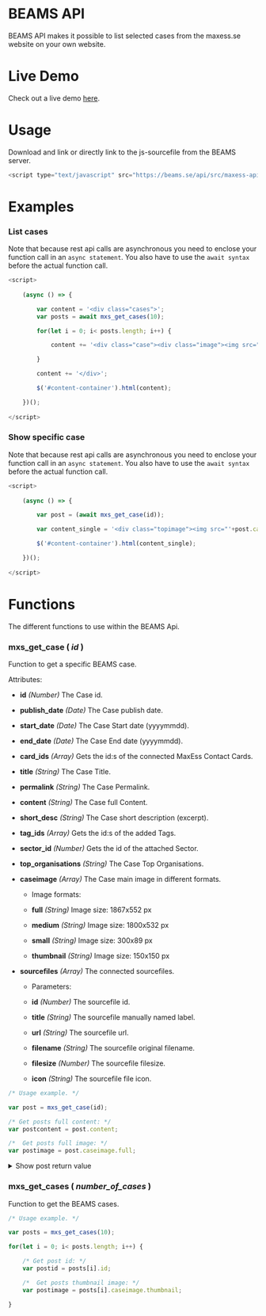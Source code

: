 # BEAMS API
BEAMS API makes it possible to list selected cases from the maxess.se website on your own website.

# Live Demo
Check out a live demo [here](http://beams.se/api/demo/).

# Usage
Download and link or directly link to the js-sourcefile from the BEAMS server.
```javascript
<script type="text/javascript" src="https://beams.se/api/src/maxess-api.js"></script>
```

# Examples
### List cases ###

Note that because rest api calls are asynchronous you need to enclose your function call in an `async statement`. You also have to use the `await syntax` before the actual function call.
```javascript
<script>
		
	(async () => {

		var content = '<div class="cases">';
		var posts = await mxs_get_cases(10);

		for(let i = 0; i< posts.length; i++) {

			content += '<div class="case"><div class="image"><img src="'+posts[i].caseimage.thumbnail+'"></div><div class="text"><h2>'+posts[i].title+'</h2>'+posts[i].short_desc+'</div></div>';

		}

		content += '</div>';

		$('#content-container').html(content);	

	})();
		
</script>
 ```
 
### Show specific case ###

Note that because rest api calls are asynchronous you need to enclose your function call in an `async statement`. You also have to use the `await syntax` before the actual function call.
```javascript
<script>
		
	(async () => {

		var post = (await mxs_get_case(id));

		var content_single = '<div class="topimage"><img src="'+post.caseimage.full+'"></div><h1>'+post.title+'</h1><div class="content">'+post.content+'</div>';

		$('#content-container').html(content_single);

	})();
		
</script>
 ```
 
# Functions
The different functions to use within the BEAMS Api.

### mxs_get_case ( _id_ ) 
Function to get a specific BEAMS case.

Attributes:

- **id**
_(Number)_ The Case id.

- **publish_date**
_(Date)_ The Case publish date.

- **start_date**
_(Date)_ The Case Start date (yyyymmdd).

- **end_date**
_(Date)_ The Case End date (yyyymmdd).

- **card_ids**
_(Array)_ Gets the id:s of the connected MaxEss Contact Cards.

- **title**
_(String)_ The Case Title.

- **permalink**
_(String)_ The Case Permalink.

- **content**
_(String)_ The Case full Content.

- **short_desc**
_(String)_ The Case short description (excerpt).

- **tag_ids**
_(Array)_ Gets the id:s of the added Tags.

- **sector_id**
_(Number)_ Gets the id of the attached Sector.

- **top_organisations**
_(String)_ The Case Top Organisations.

- **caseimage**
_(Array)_ The Case main image in different formats.
	- Image formats:

	- **full**
	_(String)_ Image size: 1867x552 px
	
	- **medium**
	_(String)_ Image size: 1800x532 px
	
	- **small**
	_(String)_ Image size: 300x89 px
	
	- **thumbnail**
	_(String)_ Image size: 150x150 px
	
- **sourcefiles**
_(Array)_ The connected sourcefiles.
	- Parameters:

	- **id**
	_(Number)_ The sourcefile id.
	
	- **title**
	_(String)_ The sourcefile manually named label.
	
	- **url**
	_(String)_ The sourcefile url.
	
	- **filename**
	_(String)_ The sourcefile original filename.
	
	- **filesize**
	_(Number)_ The sourcefile filesize.
	
	- **icon**
	_(String)_ The sourcefile file icon.

```javascript
/* Usage example. */

var post = mxs_get_case(id);

/* Get posts full content: */
var postcontent = post.content;

/*  Get posts full image: */ 
var postimage = post.caseimage.full;
 ```
 <details>
  <summary>Show post return value</summary>
	
  
```javascript
/* Usage example. Displaying return value of specific post */

var post = mxs_get_case(id);
console.log(post);
	
/* Output: */
	
{
    "id": 1918,
    "publish_date": "2021-04-08T12:55:40",
    "card_ids": [
        {
            "id": 183
        },
        {
            "id": 465
        }
    ],
    "title": "An X-ray look on an innovative steel",
    "permalink": "https://maxess.se/case/an-x-ray-look-on-an-innovative-steel/",
    "content": "\n<p>The company Ovako has developed the innovative Hybrid Steel and wants to gain a more thorough understanding of its composition at the nanometre level. Together with researchers from Chalmers University of Technology they performed X-ray experiments that can help refining the production process of their new proprietary material.</p>\n\n\n\n<h2><strong>A stronger and more efficient steel</strong></h2>\n\n\n\n<p>Ovako is a leading European manufacturer of engineering steel serving many industry sectors such as bearing, transportation, and manufacturing. Ovako developed and patented the Hybrid Steel, a type of steel that obtains its peculiar high strength by combining precipitation of intermetallic NiAl precipitates and carbides. Due to its unique composition, the precipitation process of Hybrid Steel is rather complex and still partially undescribed. By performing X-ray scattering, Ovako aims at gaining advanced in-depth understanding of the heat treatment used in the precipitation process. This additional</p>\n\n\n\n<figure class=\"wp-block-image size-large\"><img loading=\"lazy\" width=\"1024\" height=\"683\" src=\"https://maxess.se/wp-content/uploads/2021/04/ovako-bars-imatra-1024x683.jpg\" alt=\"\" class=\"wp-image-1919\" srcset=\"https://maxess.se/wp-content/uploads/2021/04/ovako-bars-imatra-1024x683.jpg 1024w, https://maxess.se/wp-content/uploads/2021/04/ovako-bars-imatra-300x200.jpg 300w, https://maxess.se/wp-content/uploads/2021/04/ovako-bars-imatra-768x512.jpg 768w, https://maxess.se/wp-content/uploads/2021/04/ovako-bars-imatra-1536x1024.jpg 1536w, https://maxess.se/wp-content/uploads/2021/04/ovako-bars-imatra-2048x1365.jpg 2048w, https://maxess.se/wp-content/uploads/2021/04/ovako-bars-imatra-1800x1200.jpg 1800w, https://maxess.se/wp-content/uploads/2021/04/ovako-bars-imatra-1200x800.jpg 1200w\" sizes=\"(max-width: 1024px) 100vw, 1024px\" /><figcaption>Steel bars in an Ovako factory. Source: ovako.com</figcaption></figure>\n\n\n\n<h2><strong>More data, faster</strong></h2>\n\n\n\n<p>The precipitates composing the Hybrid Steel are very small, usually on the scale of tens of nanometres. Identifying and characterising these precipitates with conventional techniques such as transmission electron microscopy (TEM) or atom probe tomography (APT) is a time-consuming process. In contrast, synchrotron X-rays allow to reach the same or even higher resolution and collect a significant amount of data in less time. Furthermore, the fast acquisition possible at synchrotron facilities also allows to study the precipitation process in situ. Thus, synchrotron light presents significant advantages that can facilitate Ovako’s mission of optimising their steel.</p>\n\n\n\n<h2><strong>New opportunities for the development of Hybrid Steel</strong></h2>\n\n\n\n<p>A team of researchers from Ovako in collaboration with scientists from Chalmers University of Technology performed simultaneous Wide-Angle X-ray Scattering (WAXS) and Small-Angle X-ray Scattering (SAXS) at the Petra III synchrotron in Hamburg, Germany. The in-situ measurements were carried out using a Linkam furnace with heat treatment times ranging from 1 to 20 hours. The researchers were able to acquire a large amount of data on the heat-treated samples and characterised the precipitates both in size and structure. In-situ experiments generated unprecedented observations of the development of the precipitates over time during the heat treatment.</p>\n\n\n\n<p>Overall, the experiments provided Ovako with precious information of their Hybrid Steel. This knowledge is instrumental for the company and can help not only to optimise heat treatment procedures, but also to refine and diversify the production of Hybrid Steel.</p>\n\n\n\n<figure class=\"wp-block-image size-large\"><img loading=\"lazy\" width=\"683\" height=\"1024\" src=\"https://maxess.se/wp-content/uploads/2021/04/production-smedjebacken-3-683x1024.jpg\" alt=\"\" class=\"wp-image-1920\" srcset=\"https://maxess.se/wp-content/uploads/2021/04/production-smedjebacken-3-683x1024.jpg 683w, https://maxess.se/wp-content/uploads/2021/04/production-smedjebacken-3-200x300.jpg 200w, https://maxess.se/wp-content/uploads/2021/04/production-smedjebacken-3-768x1152.jpg 768w, https://maxess.se/wp-content/uploads/2021/04/production-smedjebacken-3-1024x1536.jpg 1024w, https://maxess.se/wp-content/uploads/2021/04/production-smedjebacken-3-1365x2048.jpg 1365w, https://maxess.se/wp-content/uploads/2021/04/production-smedjebacken-3-1200x1800.jpg 1200w, https://maxess.se/wp-content/uploads/2021/04/production-smedjebacken-3-800x1200.jpg 800w\" sizes=\"(max-width: 683px) 100vw, 683px\" /><figcaption>Smedjebacken Steel mill Production.&nbsp; Photo: Ebba Persson&nbsp; Source: ovako.com</figcaption></figure>\n\n\n\n<p></p>\n",
    "short_desc": "<p>Ovako has developed the innovative Hybrid Steel and wants to gain a more thorough understanding of its composition at the nanometre level. Together with researchers from Chalmers University of Technology they performed X-ray experiments that can help refining the production process of their new proprietary material.</p>\n",
    "tag_ids": [
        200,
        106
    ],
    "sector_id": 3,
    "top_organisations": "Ovako",
    "start_date": "20181101",
    "end_date": "20200301",
    "caseimage": {
        "full": "https://maxess.se/wp-content/uploads/2021/04/ovako-top-image1-aspect-ratio-2700-1100.png",
        "medium": "https://maxess.se/wp-content/uploads/2021/04/ovako-top-image1-aspect-ratio-2700-1100-1024x417.png",
        "small": "https://maxess.se/wp-content/uploads/2021/04/ovako-top-image1-aspect-ratio-2700-1100-300x122.png",
        "thumbnail": "https://maxess.se/wp-content/uploads/2021/04/ovako-top-image1-aspect-ratio-2700-1100-150x150.png"
    },
    "sourcefiles": [
        {
            "id": 1922,
            "title": "Understanding heat-treatment of Hybrid Steel® using in-situ and ex-situ synchrotron X-ray diffraction",
            "url": "https://maxess.se/wp-content/uploads/2021/04/2018-04433_ovako.pdf",
            "filename": "2018-04433_ovako.pdf",
            "filesize": 432774,
            "filetype": "pdf",
            "icon": "https://maxess.se/wp-includes/images/media/document.png"
        }
    ]
}
 ```
</details>

### mxs_get_cases ( _number_of_cases_ ) 
Function to get the BEAMS cases.


```javascript
/* Usage example. */

var posts = mxs_get_cases(10);

for(let i = 0; i< posts.length; i++) {

	/* Get post id: */
	var postid = posts[i].id;

	/*  Get posts thumbnail image: */ 
	var postimage = posts[i].caseimage.thumbnail;

}
 ```
 
 
